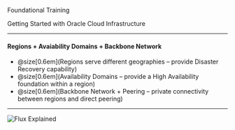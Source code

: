 
Foundational Training

Getting Started with Oracle Cloud Infrastructure


---

 #### Regions + Avaiability Domains + Backbone Network 

- @size[0.6em](Regions serve different geographies – provide Disaster Recovery capability)
- @size[0.6em](Availability Domains – provide a High Availability foundation within a region)
- @size[0.6em](Backbone Network + Peering – private connectivity between regions and direct peering)


---

![Flux Explained](https://facebook.github.io/flux/img/flux-simple-f8-diagram-explained-1300w.png)
